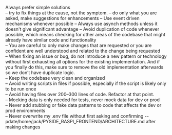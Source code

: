 Always prefer simple solutions  
– try to fix things at the cause, not the symptom.
– do only what you are asked, make suggestions for enhancements 
– Use event  driven mechanisms whenever possible
– Always use asynch methods unless it doesn't give significant advantage
– Avoid duplication of code whenever possible, which means checking for other areas of the codebase that might already have similar code and functionality  
– You are careful to only make changes that are requested or you are confident are well understood and related to the change being requested  
– When fixing an issue or bug, do not introduce a new pattern or technology without first exhausting all options for the existing implementation. And if you finally do this, make sure to remove the old implementation afterwards so we don’t have duplicate logic.  
– Keep the codebase very clean and organized  
– Avoid writing scripts in files if possible, especially if the script is likely only to be run once  
– Avoid having files over 200–300 lines of code. Refactor at that point.  
– Mocking data is only needed for tests, never mock data for dev or prod  
– Never add stubbing or fake data patterns to code that affects the dev or prod environments  
– Never overwrite my .env file without first asking and confirming
-- pdate/home/jack/PYSIDE_RASPI_FRONTEND/ARCHITECTURE.md after making changes